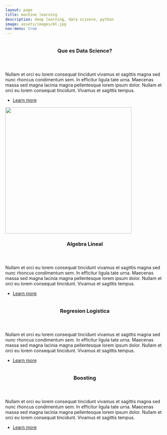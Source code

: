 ```yaml
---
layout: page
title: machine learning
description: deep learning, data science, python
image: assets/images/ml.jpg
nav-menu: true
---
```



<!-- Main -->
<div id="main">

<!-- One -->


<!-- Two -->
<section id="two" class="spotlights">
	<section>
		<a href="/pages/ds.html" class="image">
			<img src="https://explained.ai/regularization/images/lagrange-animation.gif" alt="" data-position="center center" />
		</a>
		<div class="content">
			<div class="inner">
				<header class="major">
					<h3>Que es Data Science?</h3>
				</header>
				<p>Nullam et orci eu lorem consequat tincidunt vivamus et sagittis magna sed nunc rhoncus condimentum sem. In efficitur ligula tate urna. Maecenas massa sed magna lacinia magna pellentesque lorem ipsum dolor. Nullam et orci eu lorem consequat tincidunt. Vivamus et sagittis tempus.</p>
				<ul class="actions">
					<li><a href="/home/2020/08/20/ds.html" class="button">Learn more</a></li>
				</ul>
			</div>
		</div>
	</section>
	<section>
		<a href="generic.html" class="image">
			<img src="https://miro.medium.com/max/1228/1*UQw1pQuMVZKm3gEqTAo5lQ.png" alt="" data-position="top center" height=400px/>
		</a>
		<div class="content">
			<div class="inner">
				<header class="major">
					<h3>Algebra Lineal</h3>
				</header>
				<p>Nullam et orci eu lorem consequat tincidunt vivamus et sagittis magna sed nunc rhoncus condimentum sem. In efficitur ligula tate urna. Maecenas massa sed magna lacinia magna pellentesque lorem ipsum dolor. Nullam et orci eu lorem consequat tincidunt. Vivamus et sagittis tempus.</p>
				<ul class="actions">
					<li><a href="/home/2020/08/25/lineal.html" class="button">Learn more</a></li>
				</ul>
			</div>
		</div>
	</section>
	<section>
		<a href="generic.html" class="image">
			<img src="{% link assets/images/pic10.jpg %}" alt="" data-position="25% 25%" />
		</a>
		<div class="content">
			<div class="inner">
				<header class="major">
					<h3>Regresion Logistica</h3>
				</header>
				<p>Nullam et orci eu lorem consequat tincidunt vivamus et sagittis magna sed nunc rhoncus condimentum sem. In efficitur ligula tate urna. Maecenas massa sed magna lacinia magna pellentesque lorem ipsum dolor. Nullam et orci eu lorem consequat tincidunt. Vivamus et sagittis tempus.</p>
				<ul class="actions">
					<li><a href="/home/2020/08/29/logreg.html" class="button">Learn more</a></li>
				</ul>
			</div>
		</div>
	</section>
	<section>
		<a href="generic.html" class="image">
			<img src="{% link assets/images/pic10.jpg %}" alt="" data-position="25% 25%" />
		</a>
		<div class="content">
			<div class="inner">
				<header class="major">
					<h3>Boosting</h3>
				</header>
				<p>Nullam et orci eu lorem consequat tincidunt vivamus et sagittis magna sed nunc rhoncus condimentum sem. In efficitur ligula tate urna. Maecenas massa sed magna lacinia magna pellentesque lorem ipsum dolor. Nullam et orci eu lorem consequat tincidunt. Vivamus et sagittis tempus.</p>
				<ul class="actions">
					<li><a href="/home/2020/09/25/boosting.html" class="button">Learn more</a></li>
				</ul>
			</div>
		</div>
	</section>

</section>



</div>
